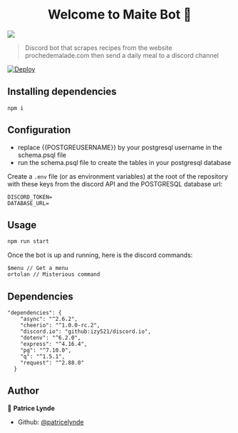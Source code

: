 <h1 align="center">Welcome to Maite Bot 👋</h1>
<p>
  <img src="https://img.shields.io/badge/version-1.0.0-blue.svg?cacheSeconds=2592000" />
</p>

> Discord bot that scrapes recipes from the website prochedemalade.com then send a daily meal to a discord channel

[![Deploy](https://www.herokucdn.com/deploy/button.svg)](https://heroku.com/deploy?template=https://github.com/patricelynde/DiscordMaiteBot)

## Installing dependencies

```
npm i
```

## Configuration

- replace {{POSTGREUSERNAME}} by your postgresql username in the schema.psql file
- run the schema.psql file to create the tables in your postgresql database

Create a `.env` file (or as environment variables) at the root of the repository with these keys from the discord API and the POSTGRESQL database url:
```
DISCORD_TOKEN=
DATABASE_URL=
```

## Usage

```sh
npm run start
```

Once the bot is up and running, here is the discord commands:
```
$menu // Get a menu
ortolan // Misterious command
```

## Dependencies

```
"dependencies": {
    "async": "^2.6.2",
    "cheerio": "^1.0.0-rc.2",
    "discord.io": "github:izy521/discord.io",
    "dotenv": "^6.2.0",
    "express": "^4.16.4",
    "pg": "^7.10.0",
    "q": "^1.5.1",
    "request": "^2.88.0"
  }
```

## Author

👤 **Patrice Lynde**

* Github: [@patricelynde](https://github.com/patricelynde)
